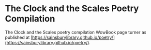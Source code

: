 # The Clock and the Scales Poetry Compilation 
The Clock and the Scales poetry compilation WowBook page turner as published at [https://sainsburylibrary.github.io/poetry/](https://sainsburylibrary.github.io/poetry/).